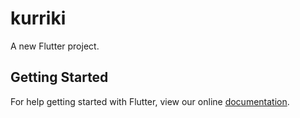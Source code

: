 # kurriki

A new Flutter project.

## Getting Started

For help getting started with Flutter, view our online
[documentation](https://flutter.io/).
